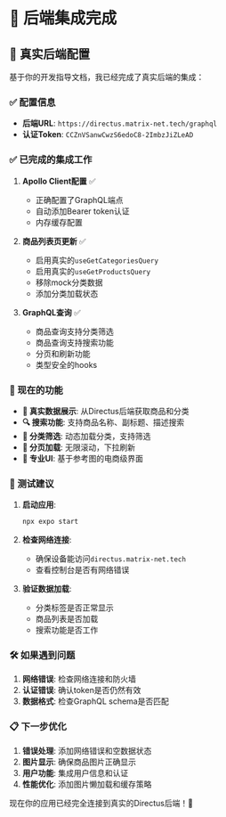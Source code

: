 # 🚀 后端集成完成

## 🔗 真实后端配置

基于你的开发指导文档，我已经完成了真实后端的集成：

### ✅ 配置信息
- **后端URL**: `https://directus.matrix-net.tech/graphql`
- **认证Token**: `CCZnVSanwCwzS6edoC8-2ImbzJiZLeAD`

### ✅ 已完成的集成工作

1. **Apollo Client配置** ✅
   - 正确配置了GraphQL端点
   - 自动添加Bearer token认证
   - 内存缓存配置

2. **商品列表页更新** ✅
   - 启用真实的`useGetCategoriesQuery`
   - 启用真实的`useGetProductsQuery`
   - 移除mock分类数据
   - 添加分类加载状态

3. **GraphQL查询** ✅
   - 商品查询支持分类筛选
   - 商品查询支持搜索功能
   - 分页和刷新功能
   - 类型安全的hooks

### 🎯 现在的功能

- **📱 真实数据展示**: 从Directus后端获取商品和分类
- **🔍 搜索功能**: 支持商品名称、副标题、描述搜索
- **📂 分类筛选**: 动态加载分类，支持筛选
- **📄 分页加载**: 无限滚动，下拉刷新
- **🎨 专业UI**: 基于参考图的电商级界面

### 🧪 测试建议

1. **启动应用**:
   ```bash
   npx expo start
   ```

2. **检查网络连接**:
   - 确保设备能访问`directus.matrix-net.tech`
   - 查看控制台是否有网络错误

3. **验证数据加载**:
   - 分类标签是否正常显示
   - 商品列表是否加载
   - 搜索功能是否工作

### 🛠️ 如果遇到问题

1. **网络错误**: 检查网络连接和防火墙
2. **认证错误**: 确认token是否仍然有效
3. **数据格式**: 检查GraphQL schema是否匹配

### 📋 下一步优化

1. **错误处理**: 添加网络错误和空数据状态
2. **图片显示**: 确保商品图片正确显示
3. **用户功能**: 集成用户信息和认证
4. **性能优化**: 添加图片懒加载和缓存策略

现在你的应用已经完全连接到真实的Directus后端！🎉
